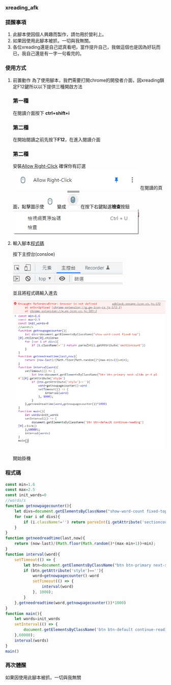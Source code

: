 ### xreading_afk

### 提醒事項

1. 此腳本使因個人興趣而製作，請勿用於營利上。
2. 如果因使用此腳本被抓，一切與我無關。
3. 各位xreading還是自己認真看吧，當作提升自己，我做這個也是因為好玩而已，我自己還是有一字一句看完的。

### 使用方式

1. 前置動作
   為了使用腳本，我們需要打開chrome的開發者介面，因xreading鎖定F12鍵所以以下提供三種開啟方法

   ### 第一種

   在閱讀介面按下 **ctrl+shift+i**

   ### 第二種

   在開始閱讀之前先按下**F12**，在進入閱讀介面

   ### 第二種

   安裝[Allow Right-Click](https://chrome.google.com/webstore/detail/allow-right-click/hnafhkjheookmokbkpnfpmemlppjdgoihttps:/)
   確保你有訂選 ![](assets/20220107_193855_image.png)
   在閱讀的頁面，點擊圖示使  ![](assets/20220107_193925_image.png) 變成 ![](assets/20220107_193936_image.png)
   在按下右鍵點選**檢查**按鈕 ![](assets/20220107_195803_image.png)
2. 輸入腳本[程式碼](https://github.com/ashitamo/xreading_afk#%E7%A8%8B%E5%BC%8F%E7%A2%BC)

   按下主控台(consloe)

   ![](assets/20220107_200808_image.png)

   並且將程式碼輸入進去

   ![](assets/20220107_200956_image.png)

   開始掛機

### 程式碼

```javascript
const min=1.6
const max=2.5
const init_words=0
//words/s
function getnowpagecounter(){
    let divs=document.getElementsByClassName("show-word-count fixed-top")[0].children[0].children
    for (var i of divs){
        if (i.className!='') return parseInt(i.getAttribute('sectioncount'))
    }
}
function getneedreadtime(last,now){
    return (now-last)/(Math.floor(Math.random()*(max-min+1))+min);
}
function interval(word){
    setTimeout(() => {
        let btn=document.getElementsByClassName("btn btn-primary next-slide pr-4 pl-4")[0].getAttribute('style')
        if (btn.getAttribute('style')==''){
            word=getnowpagecounter()-word
            setTimeout(() => {
                interval(word)
            }, 1000);
        }
    },getneedreadtime(word,getnowpagecounter())*1000)
}
function main(){
    let words=init_words
    setInterval(() => {
        document.getElementsByClassName('btn btn-default continue-reading')[0].click()
    },60000);
    interval(words)
}
main()
```

### 再次體醒

如果因使用此腳本被抓，一切與我無關

